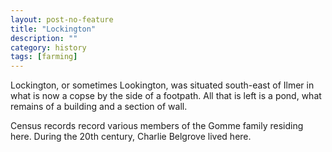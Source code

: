 ```yaml
---
layout: post-no-feature
title: "Lockington"
description: ""
category: history
tags: [farming]
---
```


Lockington, or sometimes Lookington, was situated south-east of Ilmer in what is now a copse by the side of a footpath.
All that is left is a pond, what remains of a building and a section of wall.

Census records record various members of the Gomme family residing here. During the 20th century, Charlie Belgrove lived here.
